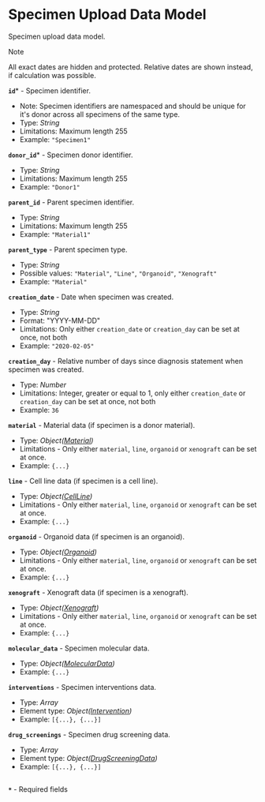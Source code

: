 # Specimen Upload Data Model
Specimen upload data model.

>[!NOTE]
> All exact dates are hidden and protected. Relative dates are shown instead, if calculation was possible.

**`id`*** - Specimen identifier.
- Note: Specimen identifiers are namespaced and should be unique for it's donor across all specimens of the same type.
- Type: _String_
- Limitations: Maximum length 255
- Example: `"Specimen1"`

**`donor_id`*** - Specimen donor identifier.
- Type: _String_
- Limitations: Maximum length 255
- Example: `"Donor1"`

**`parent_id`** - Parent specimen identifier.
- Type: _String_
- Limitations: Maximum length 255
- Example: `"Material1"`

**`parent_type`** - Parent specimen type.
- Type: _String_
- Possible values: `"Material"`, `"Line"`, `"Organoid"`, `"Xenograft"`
- Example: `"Material"`

**`creation_date`** - Date when specimen was created.
- Type: _String_
- Format: "YYYY-MM-DD"
- Limitations: Only either `creation_date` or `creation_day` can be set at once, not both
- Example: `"2020-02-05"`

**`creation_day`** - Relative number of days since diagnosis statement when specimen was created.
- Type: _Number_
- Limitations: Integer, greater or equal to 1, only either `creation_date` or `creation_day` can be set at once, not both
- Example: `36`

**`material`** - Material data (if specimen is a donor material).
- Type: _Object([Material](api-models-base-material.md))_
- Limitations - Only either `material`, `line`, `organoid` or `xenograft` can be set at once.
- Example: `{...}`

**`line`** - Cell line data (if specimen is a cell line).
- Type: _Object([CellLine](api-models-base-line.md))_
- Limitations - Only either `material`, `line`, `organoid` or `xenograft` can be set at once.
- Example: `{...}`

**`organoid`** - Organoid data (if specimen is an organoid).
- Type: _Object([Organoid](api-models-base-organoid.md))_
- Limitations - Only either `material`, `line`, `organoid` or `xenograft` can be set at once.
- Example: `{...}`

**`xenograft`** - Xenograft data (if specimen is a xenograft).
- Type: _Object([Xenograft](api-models-base-xenograft.md))_
- Limitations - Only either `material`, `line`, `organoid` or `xenograft` can be set at once.
- Example: `{...}`

**`molecular_data`** - Specimen molecular data.
- Type: _Object([MolecularData](api-models-base-molecular.md))_
- Example: `{...}`

**`interventions`** - Specimen interventions data.
- Type: _Array_
- Element type: _Object([Intervention](api-models-base-intervention.md))_
- Example: `[{...}, {...}]`

**`drug_screenings`** - Specimen drug screening data.
- Type: _Array_
- Element type: _Object([DrugScreeningData](api-models-base-drug.md))_
- Example: `[{...}, {...}]`

##
**`*`** - Required fields
